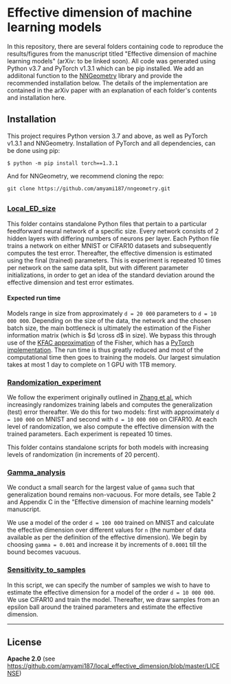 # Effective dimension of machine learning models

In this repository, there are several folders containing code to reproduce the results/figures from 
the manuscript titled "Effective dimension of machine learning models" (arXiv: to be linked soon). All code was generated using Python v3.7 and PyTorch v1.3.1 which can be pip installed. We add an addiitonal function to the [NNGeometry](https://nngeometry.readthedocs.io/en/latest/) library and provide the recommended installation below. The details of the implementation are contained in the arXiv paper with an explanation of each folder's contents and installation here.

## Installation 
This project requires Python version 3.7 and above, as well as PyTorch v1.3.1 and NNGeometry. Installation of PyTorch and all dependencies, can be done using pip:

`$ python -m pip install torch==1.3.1`

And for NNGeometry, we recommend cloning the repo:

`git clone https://github.com/amyami187/nngeometry.git`

##
### [Local_ED_size](https://github.com/amyami187/local_effective_dimension/tree/main/Local_ED_size)
This folder contains standalone Python files that pertain to a particular feedforward neural network of a specific size. Every network consists of 2 hidden layers with differing numbers of neurons per layer. Each Python file trains a network on either MNIST or CIFAR10 datasets and subsequently computes the test error. Thereafter, the effective dimension is estimated using the final (trained) parameters. This is experiment is repeated 10 times per network on the same data split, but with different parameter initializations, in order to get an idea of the standard deviation around the effective dimension and test error estimates.
#### Expected run time
Models range in size from approximately `d = 20 000` parameters to `d = 10 000 000`. Depending on the size of the data, the network and the chosen batch size, the main bottleneck is ultimately the estimation of the Fisher information matrix (which is $d \cross d$ in size). We bypass this through use of the [KFAC approximation](https://arxiv.org/abs/1602.01407) of the Fisher, which has a [PyTorch implementation](https://nngeometry.readthedocs.io/en/latest/). The run time is thus greatly reduced and most of the computational time then goes to training the models. Our largest simulation takes at most 1 day to complete on 1 GPU with 1TB memory. 

### [Randomization_experiment](https://github.com/amyami187/local_effective_dimension/tree/main/Randomization_experiment)
We follow the experiment originally outlined in [Zhang et al.](https://arxiv.org/abs/1611.03530) which increasingly randomizes training labels and computes the generalization (test) error thereafter. We do this for two models: first with approximately `d = 100 000` on MNIST and second with `d = 10 000 000` on CIFAR10. At each level of randomization, we also compute the effective dimension with the trained parameters. Each experiment is repeated 10 times.

This folder contains standalone scripts for both models with increasing levels of randomization (in increments of 20 percent).


### [Gamma_analysis](https://github.com/amyami187/local_effective_dimension/tree/main/Gamma_analysis)
We conduct a small search for the largest value of `gamma` such that generalization bound remains non-vacuous. For more details, see Table 2 and Appendix C in the "Effective dimension of machine learning models" manuscript. 

We use a model of the order `d = 100 000` trained on MNIST and calculate the effective dimension over different values for `n` (the number of data available as per the definition of the effective dimension). We begin by choosing `gamma = 0.001` and increase it by increments of `0.0001` till the bound becomes vacuous. 

### [Sensitivity_to_samples](https://github.com/amyami187/local_effective_dimension/tree/main/Sensitivity_to_samples)
In this script, we can specify the number of samples we wish to have to estimate the effective dimension for a model of the order `d = 10 000 000`. We use CIFAR10 and train the model. Thereafter, we draw samples from an epsilon ball around the trained parameters and estimate the effective dimension. 

________________________________________________________________________________________________________________________________________________________________
## License
**Apache 2.0** (see https://github.com/amyami187/local_effective_dimension/blob/master/LICENSE)
